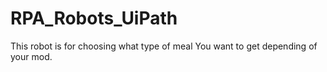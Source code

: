 # RPA_Robots_UiPath
This robot is for choosing what type of meal You want to get depending of your mod.
